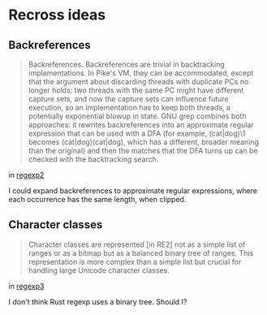 # Recross ideas

## Backreferences

> Backreferences. Backreferences are trivial in backtracking implementations. In
> Pike's VM, they can be accommodated, except that the argument about discarding
> threads with duplicate PCs no longer holds: two threads with the same PC might
> have different capture sets, and now the capture sets can influence future
> execution, so an implementation has to keep both threads, a potentially
> exponential blowup in state. GNU grep combines both approaches: it rewrites
> backreferences into an approximate regular expression that can be used with a
> DFA (for example, (cat|dog)\1 becomes (cat|dog)(cat|dog), which has a
> different, broader meaning than the original) and then the matches that the
> DFA turns up can be checked with the backtracking search.

in [regexp2](https://swtch.com/~rsc/regexp/regexp2.html)

I could expand backreferences to approximate regular expressions, where each
occurrence has the same length, when clipped.

## Character classes

> Character classes are represented [in RE2] not as a simple list of ranges or
> as a bitmap but as a balanced binary tree of ranges. This representation is
> more complex than a simple list but crucial for handling large Unicode
> character classes.

in [regexp3](https://swtch.com/~rsc/regexp/regexp3.html)

I don't think Rust regexp uses a binary tree. Should I?
